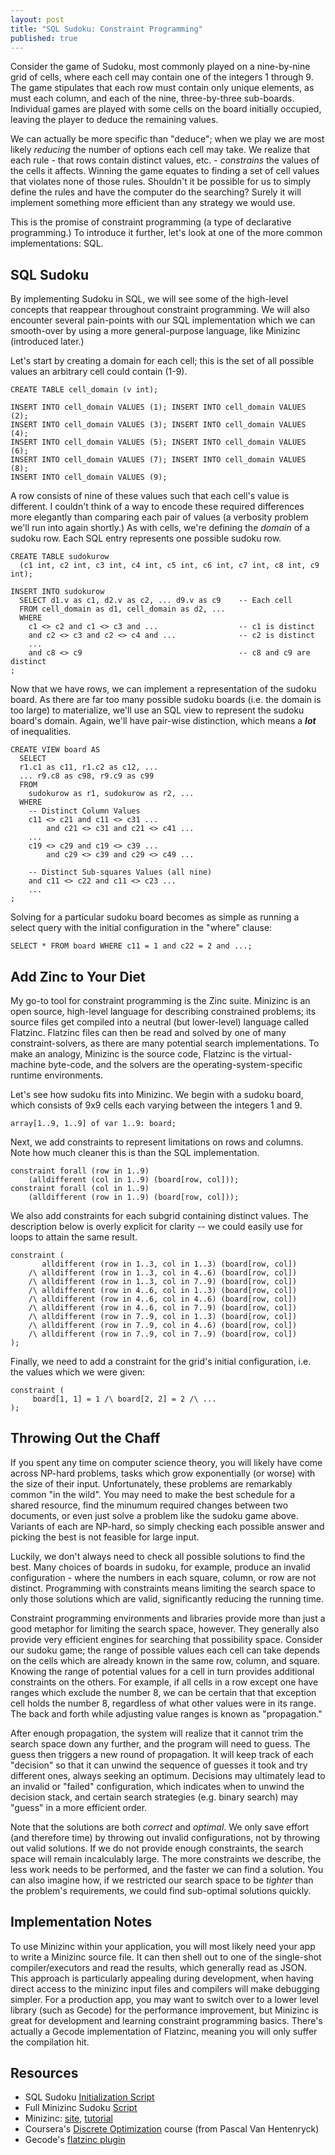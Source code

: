 ```yaml
---
layout: post
title: "SQL Sudoku: Constraint Programming"
published: true
---
```


Consider the game of Sudoku, most commonly played on a nine-by-nine grid of cells, where each cell may contain one of the integers 1 through 9. The game stipulates that each row must contain only unique elements, as must each column, and each of the nine, three-by-three sub-boards. Individual games are played with some cells on the board initially occupied, leaving the player to deduce the remaining values.

We can actually be more specific than "deduce"; when we play we are most likely *reducing* the number of options each cell may take. We realize that each rule - that rows contain distinct values, etc. - *constrains* the values of the cells it affects. Winning the game equates to finding a set of cell values that violates none of those rules. Shouldn't it be possible for us to simply define the rules and have the computer do the searching? Surely it will implement something more efficient than any strategy we would use.

This is the promise of constraint programming (a type of declarative programming.) To introduce it further, let's look at one of the more common implementations: SQL.

## SQL Sudoku

By implementing Sudoku in SQL, we will see some of the high-level concepts that reappear throughout constraint programming. We will also encounter several pain-points with our SQL implementation which we can smooth-over by using a more general-purpose language, like Minizinc (introduced later.)

Let's start by creating a domain for each cell; this is the set of all possible values an arbitrary cell could contain (1-9).

```
CREATE TABLE cell_domain (v int);

INSERT INTO cell_domain VALUES (1); INSERT INTO cell_domain VALUES (2);
INSERT INTO cell_domain VALUES (3); INSERT INTO cell_domain VALUES (4);
INSERT INTO cell_domain VALUES (5); INSERT INTO cell_domain VALUES (6);
INSERT INTO cell_domain VALUES (7); INSERT INTO cell_domain VALUES (8);
INSERT INTO cell_domain VALUES (9);
```

A row consists of nine of these values such that each cell's value is different. I couldn't think of a way to encode these required differences more elegantly than comparing each pair of values (a verbosity problem we'll run into again shortly.) As with cells, we're defining the *domain* of a sudoku row. Each SQL entry represents one possible sudoku row.

```
CREATE TABLE sudokurow 
  (c1 int, c2 int, c3 int, c4 int, c5 int, c6 int, c7 int, c8 int, c9 int);

INSERT INTO sudokurow
  SELECT d1.v as c1, d2.v as c2, ... d9.v as c9    -- Each cell
  FROM cell_domain as d1, cell_domain as d2, ...
  WHERE
    c1 <> c2 and c1 <> c3 and ...                  -- c1 is distinct
    and c2 <> c3 and c2 <> c4 and ...              -- c2 is distinct
    ...
    and c8 <> c9                                   -- c8 and c9 are distinct
;
```

Now that we have rows, we can implement a representation of the sudoku board. As there are far too many possible sudoku boards (i.e. the domain is too large) to materialize, we'll use an SQL view to represent the sudoku board's domain. Again, we'll have pair-wise distinction, which means a ***lot*** of inequalities.

```
CREATE VIEW board AS
  SELECT
  r1.c1 as c11, r1.c2 as c12, ...
  ... r9.c8 as c98, r9.c9 as c99
  FROM
    sudokurow as r1, sudokurow as r2, ...
  WHERE
    -- Distinct Column Values
    c11 <> c21 and c11 <> c31 ...
        and c21 <> c31 and c21 <> c41 ...
    ...
    c19 <> c29 and c19 <> c39 ...
        and c29 <> c39 and c29 <> c49 ...
    
    -- Distinct Sub-squares Values (all nine)
    and c11 <> c22 and c11 <> c23 ...
    ...
;
```

Solving for a particular sudoku board becomes as simple as running a select query with the initial configuration in the "where" clause:

```
SELECT * FROM board WHERE c11 = 1 and c22 = 2 and ...;
```

## Add Zinc to Your Diet

My go-to tool for constraint programming is the Zinc suite. Minizinc is an
open source, high-level language for describing constrained problems; its source files get compiled into a neutral (but lower-level) language called Flatzinc. Flatzinc files can then be read and solved by one of many constraint-solvers, as there are many potential search implementations. To make an analogy, Minizinc is the source code, Flatzinc is the virtual-machine byte-code, and the solvers are the operating-system-specific runtime environments.

Let's see how sudoku fits into Minizinc. We begin with a sudoku board, which consists of 9x9 cells each varying between the integers 1 and 9.

```
array[1..9, 1..9] of var 1..9: board;
```

Next, we add constraints to represent limitations on rows and columns. Note how much cleaner this is than the SQL implementation.

```
constraint forall (row in 1..9)
    (alldifferent (col in 1..9) (board[row, col]));
constraint forall (col in 1..9)
    (alldifferent (row in 1..9) (board[row, col]));
```

We also add constraints for each subgrid containing distinct values. The description below is overly explicit for clarity -- we could easily use for loops to attain the same result.

```
constraint (
       alldifferent (row in 1..3, col in 1..3) (board[row, col])
    /\ alldifferent (row in 1..3, col in 4..6) (board[row, col])
    /\ alldifferent (row in 1..3, col in 7..9) (board[row, col])
    /\ alldifferent (row in 4..6, col in 1..3) (board[row, col])
    /\ alldifferent (row in 4..6, col in 4..6) (board[row, col])
    /\ alldifferent (row in 4..6, col in 7..9) (board[row, col])
    /\ alldifferent (row in 7..9, col in 1..3) (board[row, col])
    /\ alldifferent (row in 7..9, col in 4..6) (board[row, col])
    /\ alldifferent (row in 7..9, col in 7..9) (board[row, col])
);
```

Finally, we need to add a constraint for the grid's initial configuration, i.e. the values which we were given:

```
constraint (
     board[1, 1] = 1 /\ board[2, 2] = 2 /\ ... 
);
```

## Throwing Out the Chaff

If you spent any time on computer science theory, you will likely have come across NP-hard problems, tasks which grow exponentially (or worse) with the size of their input. Unfortunately, these problems are remarkably common "in the wild". You may need to make the best schedule for a shared resource, find the minumum required changes between two documents, or even just solve a problem like the sudoku game above. Variants of each are NP-hard, so simply checking each possible answer and picking the best is not feasible for large input.

Luckily, we don't always need to check all possible solutions to find the best. Many choices of boards in sudoku, for example, produce an invalid configuration - where the numbers in each square, column, or row are not distinct. Programming with constraints means limiting the search space to only those solutions which are valid, significantly reducing the running time.

Constraint programming environments and libraries provide more than just a good metaphor for limiting the search space, however. They generally also provide very efficient engines for searching that possibility space. Consider our sudoku game; the range of possible values each cell can take depends on the cells which are already known in the same row, column, and square. Knowing the range of potential values for a cell in turn provides additional constraints on the others. For example, if all cells in a row except one have ranges which exclude the number 8, we can be certain that that exception cell holds the number 8, regardless of what other values were in its range. The back and forth while adjusting value ranges is known as "propagation."

After enough propagation, the system will realize that it cannot trim the search space down any further, and the program will need to guess. The guess then triggers a new round of propagation. It will keep track of each "decision" so that it can unwind the sequence of guesses it took and try different ones, always seeking an optimum. Decisions may ultimately lead to an invalid or "failed" configuration, which indicates when to unwind the decision stack, and certain search strategies (e.g. binary search) may "guess" in a more efficient order.

Note that the solutions are both *correct* and *optimal*. We only save effort (and therefore time) by throwing out invalid configurations, not by throwing out valid solutions. If we do not provide enough constraints, the search space will remain incalculably large. The more constraints we describe, the less work needs to be performed, and the faster we can find a solution. You can also imagine how, if we restricted our search space to be *tighter* than the problem's requirements, we could find sub-optimal solutions quickly.

## Implementation Notes

To use Minizinc within your application, you will most likely need your app to write a Minizinc source file. It can then shell out to one of the single-shot compiler/executors and read the results, which generally read as JSON. This approach is particularly appealing during development, when having direct access to the minizinc input files and compilers will make debugging simpler. For a production app, you may want to switch over to a lower level library (such as Gecode) for the performance improvement, but Minizinc is great for development and learning constraint programming basics. There's actually a Gecode implementation of Flatzinc, meaning you will only suffer the compilation hit.

## Resources

* SQL Sudoku [Initialization Script](../code/sudoku.sql)
* Full Minizinc Sudoku [Script](../code/sudoku.mzn)
* Minizinc: [site](http://www.minizinc.org/), [tutorial](http://www.minizinc.org/downloads/doc-latest/minizinc-tute.pdf)
* Coursera's [Discrete Optimization](https://www.coursera.org/course/optimization) course (from Pascal Van Hentenryck)
* Gecode's [flatzinc plugin](http://www.gecode.org/flatzinc.html)

